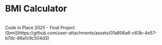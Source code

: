 # BMI Calculator
<br>
Code in Place 2025 - Final Project <br>
![bmi](https://github.com/user-attachments/assets/01a806a6-c63b-4e57-b7dc-86a1c9c504d3)
